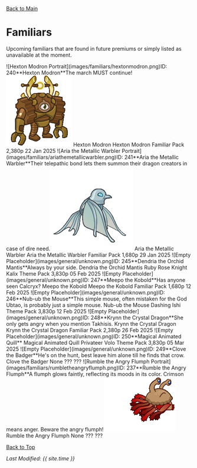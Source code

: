 [Back to Main](index.md)

# Familiars

Upcoming familiars that are found in future premiums or simply listed as unavailable at the moment.

<span class="skinTableColumn">
    <span class="skinTableRow">
        <span class="skinTableIcon">
            <span class="skinTooltipHolder" style="width:max-content">![Hexton Modron Portrait](images/familiars/hextonmodron.png)<span class="featTooltipContents">ID: 240**Hexton Modron**The march MUST continue!<img src="images/familiars/hextonmodron.gif" alt="Hexton Modron Model Gif" style="width:auto;height:auto;max-width:100%;max-height:100%"></span></span>
        </span>
        <span class="skinTableName">
            Hexton Modron
        </span>
        <span class="skinTableSource">
            Hexton Modron Familiar Pack
        </span>
        <span class="skinTableCost">
            2,380p
        </span>
        <span class="skinTableDate">
            22 Jan 2025
        </span>
    </span>
    <span class="skinTableRow">
        <span class="skinTableIcon">
            <span class="skinTooltipHolder" style="width:max-content">![Aria the Metallic Warbler Portrait](images/familiars/ariathemetallicwarbler.png)<span class="featTooltipContents">ID: 241**Aria the Metallic Warbler**Their telepathic bond lets them summon their dragon creators in case of dire need.<img src="images/familiars/ariathemetallicwarbler.gif" alt="Aria the Metallic Warbler Model Gif" style="width:auto;height:auto;max-width:100%;max-height:100%"></span></span>
        </span>
        <span class="skinTableName">
            Aria the Metallic Warbler
        </span>
        <span class="skinTableSource">
            Aria the Metallic Warbler Familiar Pack
        </span>
        <span class="skinTableCost">
            1,680p
        </span>
        <span class="skinTableDate">
            29 Jan 2025
        </span>
    </span>
    <span class="skinTableRow">
        <span class="skinTableIcon">
            <span class="skinTooltipHolder" style="width:max-content">![Empty Placeholder](images/general/unknown.png)<span class="featTooltipContents">ID: 245**Dendria the Orchid Mantis**Always by your side.</span></span>
        </span>
        <span class="skinTableName">
            Dendria the Orchid Mantis
        </span>
        <span class="skinTableSource">
            Ruby Rose Knight Kalix Theme Pack
        </span>
        <span class="skinTableCost">
            3,830p
        </span>
        <span class="skinTableDate">
            05 Feb 2025
        </span>
    </span>
    <span class="skinTableRow">
        <span class="skinTableIcon">
            <span class="skinTooltipHolder" style="width:max-content">![Empty Placeholder](images/general/unknown.png)<span class="featTooltipContents">ID: 247**Meepo the Kobold**Has anyone seen Calcryx?</span></span>
        </span>
        <span class="skinTableName">
            Meepo the Kobold
        </span>
        <span class="skinTableSource">
            Meepo the Kobold Familiar Pack
        </span>
        <span class="skinTableCost">
            1,680p
        </span>
        <span class="skinTableDate">
            12 Feb 2025
        </span>
    </span>
    <span class="skinTableRow">
        <span class="skinTableIcon">
            <span class="skinTooltipHolder" style="width:max-content">![Empty Placeholder](images/general/unknown.png)<span class="featTooltipContents">ID: 246**Nub-ub the Mouse**This simple mouse, often mistaken for the God Ubtao, is probably just a simple mouse.</span></span>
        </span>
        <span class="skinTableName">
            Nub-ub the Mouse
        </span>
        <span class="skinTableSource">
            Dashing Ishi Theme Pack
        </span>
        <span class="skinTableCost">
            3,830p
        </span>
        <span class="skinTableDate">
            12 Feb 2025
        </span>
    </span>
    <span class="skinTableRow">
        <span class="skinTableIcon">
            <span class="skinTooltipHolder" style="width:max-content">![Empty Placeholder](images/general/unknown.png)<span class="featTooltipContents">ID: 248**Krynn the Crystal Dragon**She only gets angry when you mention Takhisis.</span></span>
        </span>
        <span class="skinTableName">
            Krynn the Crystal Dragon
        </span>
        <span class="skinTableSource">
            Krynn the Crystal Dragon Familiar Pack
        </span>
        <span class="skinTableCost">
            2,380p
        </span>
        <span class="skinTableDate">
            26 Feb 2025
        </span>
    </span>
    <span class="skinTableRow">
        <span class="skinTableIcon">
            <span class="skinTooltipHolder" style="width:max-content">![Empty Placeholder](images/general/unknown.png)<span class="featTooltipContents">ID: 250**Magical Animated Quill**</span></span>
        </span>
        <span class="skinTableName">
            Magical Animated Quill
        </span>
        <span class="skinTableSource">
            Privateer Volo Theme Pack
        </span>
        <span class="skinTableCost">
            3,830p
        </span>
        <span class="skinTableDate">
            05 Mar 2025
        </span>
    </span>
    <span class="skinTableRow">
        <span class="skinTableIcon">
            <span class="skinTooltipHolder" style="width:max-content">![Empty Placeholder](images/general/unknown.png)<span class="featTooltipContents">ID: 249**Clove the Badger**He's on the hunt, best leave him alone till he finds that crow.</span></span>
        </span>
        <span class="skinTableName">
            Clove the Badger
        </span>
        <span class="skinTableSource">
            None
        </span>
        <span class="skinTableCost">
            ???
        </span>
        <span class="skinTableDate">
            ???
        </span>
    </span>
    <span class="skinTableRow">
        <span class="skinTableIcon">
            <span class="skinTooltipHolder" style="width:max-content">![Rumble the Angry Flumph Portrait](images/familiars/rumbletheangryflumph.png)<span class="featTooltipContents">ID: 237**Rumble the Angry Flumph**A flumph glows faintly, reflecting its moods in its color. Crimson means anger. Beware the angry flumph!<img src="images/familiars/rumbletheangryflumph.gif" alt="Rumble the Angry Flumph Model Gif" style="width:auto;height:auto;max-width:100%;max-height:100%"></span></span>
        </span>
        <span class="skinTableName">
            Rumble the Angry Flumph
        </span>
        <span class="skinTableSource">
            None
        </span>
        <span class="skinTableCost">
            ???
        </span>
        <span class="skinTableDate">
            ???
        </span>
    </span>
</span>

[Back to Top](#top)

*Last Modified: {{ site.time }}*